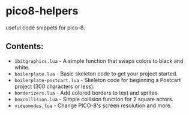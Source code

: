 # pico8-helpers
useful code snippets for pico-8.

## Contents:
 * ``1bitgraphics.lua`` - A simple function that swaps colors to black and white.
 * ``boilerplate.lua`` - Basic skeleton code to get your project started.
 * ``boilerplate-postcart.lua`` - Skeleton code for beginning a Postcart project (300 characters or less).
 * ``borderizers.lua`` - Add colored borders to text and sprites.
 * ``boxcollision.lua`` - Simple collision function for 2 square actors.
 * ``videomodes.lua`` - Change PICO-8's screen resolution and more.
